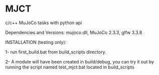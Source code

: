 # MJCT
c/c++ MuJoCo tasks with python api

Dependencies and Versions: mujoco.dll, MuJoCo 2.3.3, glfw 3.3.8


INSTALLATION (testing only):

1- run first_build.bat from build_scripts directory.

2- A module will have been created in build/debug, you can try it out by running the script named test_mjct.bat located in build_scripts
